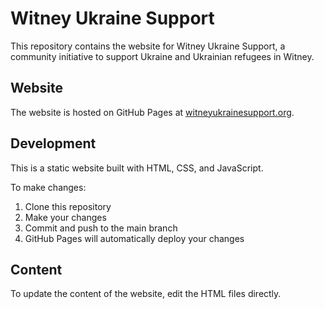 # Witney Ukraine Support

This repository contains the website for Witney Ukraine Support, a community initiative to support Ukraine and Ukrainian refugees in Witney.

## Website

The website is hosted on GitHub Pages at [witneyukrainesupport.org](https://witneyukrainesupport.org).

## Development

This is a static website built with HTML, CSS, and JavaScript.

To make changes:
1. Clone this repository
2. Make your changes
3. Commit and push to the main branch
4. GitHub Pages will automatically deploy your changes

## Content

To update the content of the website, edit the HTML files directly.
